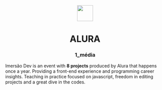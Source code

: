 <div align = "center">
  <img src="https://www.alura.com.br/assets/img/home/alura-logo.1647533643.svg" width=50px>
  <h1> ALURA </h1>
  <h3> 1_média </h3>
  </div>
  <p> Imersão Dev is an event with <strong>8 projects</strong> produced by Alura that happens once a year. Providing a front-end experience and programming career insights. Teaching in practice focused on javascript, freedom in editing projects and a great dive in the codes. </p>

